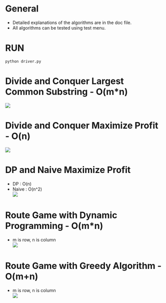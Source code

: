 # General
- Detailed explanations of the algorithms are in the doc file.  
- All algorithms can be tested using test menu.

# RUN
```python driver.py```  

# Divide and Conquer Largest Common Substring - O(m*n)
![](images/lcs.jpg)

# Divide and Conquer Maximize Profit - O(n)
![](images/dcmax.jpg) 
  
# DP and Naive Maximize Profit
- DP : O(n)  
- Naive : O(n^2)  
![](images/dpnmax.jpg)

# Route Game with Dynamic Programming - O(m*n)  
- m is row, n is column  
![](images/dproute.jpg)  

# Route Game with Greedy Algorithm - O(m+n)  
- m is row, n is column  
![](images/greedyroute.jpg)  